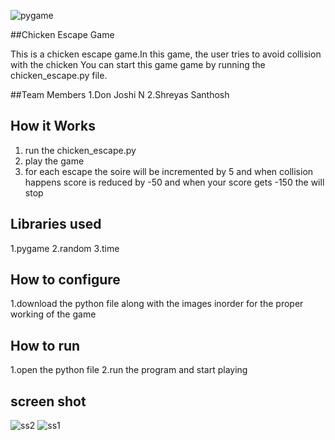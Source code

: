 
![pygame](https://user-images.githubusercontent.com/97145305/229355375-39e861c2-c26c-45d9-9e69-acf7b06571d4.png)


##Chicken Escape Game

This is a chicken escape game.In this game, the user tries to avoid collision with the chicken
You can start this game game by running the chicken_escape.py file.


##Team Members
1.Don Joshi N
2.Shreyas Santhosh

## How it Works

1. run the chicken_escape.py
2. play the game 
3. for each escape the soire will be incremented by 5 and when collision happens score is reduced by -50  and 
   when your score gets -150 the will stop
## Libraries used

1.pygame
2.random
3.time

## How to configure
1.download the python file along with the images inorder for the proper working of the game

## How to run
1.open the python file
2.run the program and start playing


## screen shot

![ss2](https://user-images.githubusercontent.com/97145305/229303382-9359dcff-a3b4-4c2a-82eb-cb0fe7e1ef08.png)
![ss1](https://user-images.githubusercontent.com/97145305/229303386-2a4a1307-118d-439c-a69f-677a5b015944.png)
